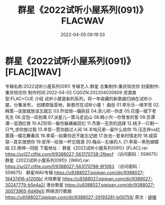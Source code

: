 ﻿---
title: 群星《2022试听小屋系列(091)》FLACWAV
date: 2022-04-05 09:19:33
categories: 新碟专辑、稀有等精品
tags: 华语中文
---
# 群星《2022试听小屋系列(091)》[FLAC][WAV]

专辑名称:2022试听小屋系列(091)
专辑艺人:群星
合集制作:重庆钩住你
封面制作:重庆钩住你
制作时间:2022-04-02
CQGZN:202204020809
资源类型:FLAC+CUE
介绍
试听小屋是新的系列，将一年收藏的新歌曲归纳在试听小屋。分集发布，
创建原版营地，新歌尽在试听小屋！
曲目
01.李乐乐--缘字苦
02.韩策--该放就放该忘就忘
03.乔佳旭--偏执狂
04.添儿呗--你走
05.花僮--城下老先生
06.豆包--叹别离
07.派星儿--策马走远山
08.韩小欠--你曾发的誓
09.苏谭谭--泪洒红唇
10.AZ珍珍--躲伤躲痛躲回忆
11.杰歌--无奈的选择
12.桃子--只剩一只气,求你放过我
13.辛哲--愿你路过人间
14.半吨兄弟--留什么给你
15.汪志祥vs红蔷薇--蝶花舞春风
16.李英--如果你还不能忘记她
17.张池--爱来时情走时
18.成容容--其实很想你
19.安萍--给我一杯忘情酒
20.梅朵--无缘的人
21.李英--黑色蝴蝶结
22.杨坤--同姓
下载地址：
群星《2022试听小屋系列(091)》[FLAC].rar: https://url27.ctfile.com/f/9388027-563170738-2fbecf
（访问密码：559675）
群星《2022试听小屋系列(091)》[WAV].rar: https://url27.ctfile.com/f/9388027-563170798-8f1063
（访问密码：559675）
群星WAV专辑
https://u9388027.pipipan.com/dir/9388027-19437416-e1200b/
大陆歌星
https://u9388027.pipipan.com/dir/9388027-30247779-b5e4a2/
港台歌星
https://u9388027.pipipan.com/dir/9388027-30073965-6d48e1/
网络流行歌曲
https://u9388027.pipipan.com/dir/9388027-29193281-b00759/
原文：[链接](https://blog.sina.com.cn/s/blog_1647c7e7601030wiq.html)